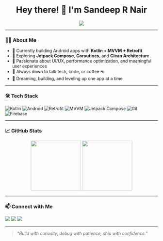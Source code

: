 <h1 align="center">Hey there! 👋 I'm Sandeep R Nair</h1>

<p align="center">
  <img src="https://readme-typing-svg.herokuapp.com?font=Fira+Code&size=22&pause=1000&color=1DA1F2&center=true&vCenter=true&width=440&lines=Android+Developer;Kotlin/Java+%7C+Jetpack+Compose+%7C+Flutter;Lifelong+learner+%F0%9F%93%9A+%7C+Builder+%F0%9F%9A%80" />
</p>

---

### 🙋‍♂️ About Me
- 🔭 Currently building Android apps with **Kotlin + MVVM + Retrofit**
- 🌱 Exploring **Jetpack Compose**, **Coroutines**, and **Clean Architecture**
- 🧠 Passionate about UI/UX, performance optimization, and meaningful user experiences
- 💬 Always down to talk tech, code, or coffee ☕
- 🚀 Dreaming, building, and leveling up one app at a time

---

### 🛠️ Tech Stack
![Kotlin](https://img.shields.io/badge/Kotlin-0095D5?style=flat-square&logo=kotlin&logoColor=white)
![Android](https://img.shields.io/badge/Android-3DDC84?style=flat-square&logo=android&logoColor=white)
![Retrofit](https://img.shields.io/badge/Retrofit-007396?style=flat-square)
![MVVM](https://img.shields.io/badge/MVVM-Architecture-blue?style=flat-square)
![Jetpack Compose](https://img.shields.io/badge/Jetpack_Compose-4285F4?style=flat-square&logo=android&logoColor=white)
![Git](https://img.shields.io/badge/Git-F05032?style=flat-square&logo=git&logoColor=white)
![Firebase](https://img.shields.io/badge/Firebase-FFCA28?style=flat-square&logo=firebase&logoColor=white)

---

### 📈 GitHub Stats

<p align="center">
  <img src="https://github-readme-stats.vercel.app/api?username=Sandeep-R-Nair&show_icons=true&theme=radical" height="165">
  <img src="https://github-readme-stats.vercel.app/api/top-langs/?username=Sandeep-R-Nair&layout=compact&theme=radical" height="165">
</p>

---

### 📫 Connect with Me
<p align="left">
  <a href="mailto:sandeep@example.com"><img src="https://img.shields.io/badge/Email-D14836?style=for-the-badge&logo=gmail&logoColor=white"></a>
  <a href="https://www.linkedin.com/in/sandeep-r-nair"><img src="https://img.shields.io/badge/LinkedIn-blue?style=for-the-badge&logo=linkedin&logoColor=white"></a>
  <a href="https://your-portfolio.com"><img src="https://img.shields.io/badge/Portfolio-000?style=for-the-badge&logo=firefox&logoColor=white"></a>
</p>

---

> *“Build with curiosity, debug with patience, ship with confidence.”*

